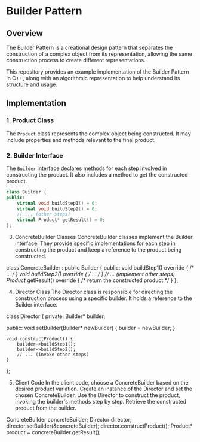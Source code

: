 # Builder Pattern

## Overview

The Builder Pattern is a creational design pattern that separates the construction of a complex object from its representation, allowing the same construction process to create different representations.

This repository provides an example implementation of the Builder Pattern in C++, along with an algorithmic representation to help understand its structure and usage.

## Implementation

### 1. Product Class

The `Product` class represents the complex object being constructed. It may include properties and methods relevant to the final product.

### 2. Builder Interface

The `Builder` interface declares methods for each step involved in constructing the product. It also includes a method to get the constructed product.

```cpp
class Builder {
public:
    virtual void buildStep1() = 0;
    virtual void buildStep2() = 0;
    // ... (other steps)
    virtual Product* getResult() = 0;
};
```
3. ConcreteBuilder Classes
ConcreteBuilder classes implement the Builder interface. They provide specific implementations for each step in constructing the product and keep a reference to the product being constructed.

class ConcreteBuilder : public Builder {
public:
    void buildStep1() override { /* ... */ }
    void buildStep2() override { /* ... */ }
    // ... (implement other steps)
    Product* getResult() override { /* return the constructed product */ }
};

4. Director Class
The Director class is responsible for directing the construction process using a specific builder. It holds a reference to the Builder interface.

class Director {
private:
    Builder* builder;

public:
    void setBuilder(Builder* newBuilder) {
        builder = newBuilder;
    }

    void constructProduct() {
        builder->buildStep1();
        builder->buildStep2();
        // ... (invoke other steps)
    }
};

5. Client Code
In the client code, choose a ConcreteBuilder based on the desired product variation. Create an instance of the Director and set the chosen ConcreteBuilder. Use the Director to construct the product, invoking the builder's methods step by step. Retrieve the constructed product from the builder.

ConcreteBuilder concreteBuilder;
Director director;
director.setBuilder(&concreteBuilder);
director.constructProduct();
Product* product = concreteBuilder.getResult();



